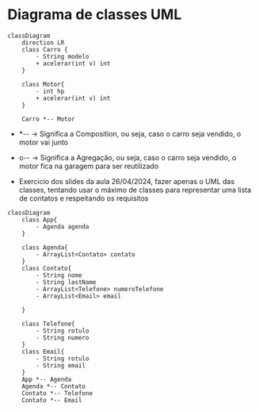 # Diagrama de classes UML

```mermaid
classDiagram
    direction LR
    class Carro {
        - String modelo
        + acelerar(int v) int
    }
    
    class Motor{
        - int hp
        + acelerar(int v) int 
    }
    
    Carro *-- Motor
```

- *-- -> Significa a Composition, ou seja, caso o carro seja vendido, o motor vai junto
- o-- -> Significa a Agregação, ou seja, caso o carro seja vendido, o motor fica na garagem para ser reutilizado


- Exercicio dos slides da aula 26/04/2024, fazer apenas o UML das classes, tentando usar o máximo de classes para representar uma lista de contatos e respeitando os requisitos
```mermaid
classDiagram
    class App{
        - Agenda agenda
    }
        
    class Agenda{
        - ArrayList<Contato> contato
    }
    class Contato{
        - String nome
        - String lastName
        - ArrayList<Telefone> numeroTelefone
        - ArrayList<Email> email
        
    }
    
    class Telefone{
        - String rotulo
        - String numero
    }
    class Email{
        - String rotulo
        - String email
    }
    App *-- Agenda
    Agenda *-- Contato
    Contato *-- Telefone
    Contato *-- Email

```